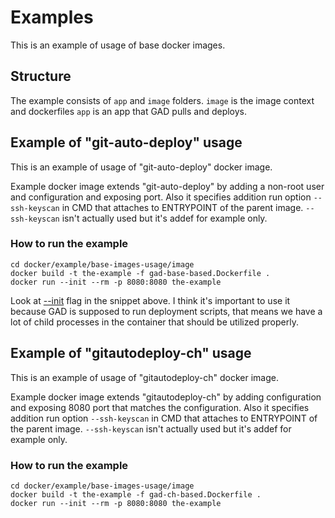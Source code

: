 # Examples

This is an example of usage of base docker images.

## Structure

The example consists of `app` and `image` folders.
`image` is the image context and dockerfiles
`app` is an app that GAD pulls and deploys.


## Example of "git-auto-deploy" usage
This is an example of usage of "git-auto-deploy" docker image.

Example docker image extends "git-auto-deploy"
by adding a non-root user and configuration and exposing port.
Also it specifies addition run option `--ssh-keyscan` in CMD that attaches
to ENTRYPOINT of the parent image. `--ssh-keyscan` isn't actually used but
it's addef for example only.

### How to run the example

    cd docker/example/base-images-usage/image
    docker build -t the-example -f gad-base-based.Dockerfile .
    docker run --init --rm -p 8080:8080 the-example

Look at [--init](https://docs.docker.com/engine/reference/run/#specify-an-init-process) flag in the snippet above.
I think it's important to use it because GAD is supposed to run deployment scripts,
that means we have a lot of child processes in the container
that should be utilized properly.

## Example of "gitautodeploy-ch" usage
This is an example of usage of "gitautodeploy-ch" docker image.

Example docker image extends "gitautodeploy-ch"
by adding configuration and exposing 8080 port that matches the configuration.
Also it specifies addition run option `--ssh-keyscan` in CMD that attaches
to ENTRYPOINT of the parent image. `--ssh-keyscan` isn't actually used but
it's addef for example only.

### How to run the example

    cd docker/example/base-images-usage/image
    docker build -t the-example -f gad-ch-based.Dockerfile .
    docker run --init --rm -p 8080:8080 the-example
